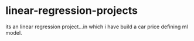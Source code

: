 # linear-regression-projects
its an linear regression project...in which i have build a car price defining ml model.
